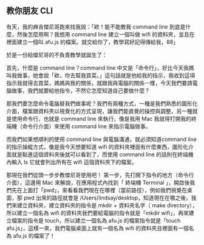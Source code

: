 ## 教你朋友 CLI

有天，我的麻吉傑尼哥跑來找我說：「欸！能不能教我 command line 到底是什麼，然後怎麼用啊？我想用 command line 建立一個叫做 wifi 的資料夾，並且在裡面建立一個叫 afu.js 的檔案。就交給你了，教學寫好記得傳給我，88」

於是一份給傑尼哥的不負責教學就誕生了：

首先，什麼是 command line？command line 中文是「命令行」，好比今天我媽叫我做事，她會說「欸，你去幫我買菜。」這句話就是他給我的指示，我收到這項指示我就得去買菜，媽媽與我的關係，就跟我與電腦的關係一樣，今天我們要請電腦做事，我們就要給他指令，不然它怎麼知道自己要做什麼？

那我們要怎麼命令電腦替我們做事呢？我們有兩種方式，一種是我們熟悉的圖形化介面，檔案跟資料夾以視覺化的方式呈現，讓我們能直覺的操控與調整。另一種就是使用命令行，也就是 command line 來執行，像是我用 Mac 我就得打開我的終端機（命令行介面）來使用 command line 來指示電腦做事。 

而我們如果想順利的使用 command line 與電腦溝通，就必須知道command line 的指示操縱方式，像是我今天想要知道 wifi 的資料夾裡面有什麼東西，圖形化介面就是點進這個資料夾後就可以看到了，而使用 command line 的話則在終端機內輸入 ls 它就會列出所有在 wifi 這個資料夾下的檔案。

那現在我們從頭一步步教傑尼哥使用吧！
第一步，先打開下指令的地方（命令行介面），這邊用 Mac 來解說，在應用程式內找到「 終端機 Terminal 」，開啟後我們先在上面打「pwd」，來看看我們現在在哪裡（當前路徑），例如我們視覺在桌面，那 pwd 出來的路徑就會是 /Users/lindsay/desktop，知道現在在哪之後，我們來建立資料夾，建立資料夾的指令是 mkdir + 資料夾名字（ make directory），所以建立一個名為 wifi 的資料夾我們要給電腦的指令就是「mkdir wifi」，再來建立檔案的指令是 touch，所以建立一個名為 afu.js 的檔案指令就是「touch afu.js」，這樣一來，我們電腦桌面上就有一個名為 wifi 的資料夾且裡面有一個名為 afu.js 的檔案了！